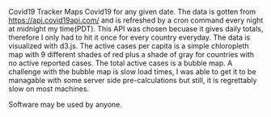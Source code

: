 Covid19 Tracker
Maps Covid19 for any given date. 
The data is gotten from https://api.covid19api.com/ and is refreshed by a cron command every night at midnight my time(PDT). This API was chosen becuase it gives daily totals, therefore I only had to hit it once for every country everyday. The data is visualized with d3.js. The active cases per capita is a simple chloropleth map with 9 different shades of red plus a shade of gray for countries with no active reported cases. The total active cases is a bubble map. A challenge with the bubble map is slow load times, I was able to get it to be managable with some server side pre-calculations but still, it is regrettably slow on most machines. 

Software may be used by anyone.